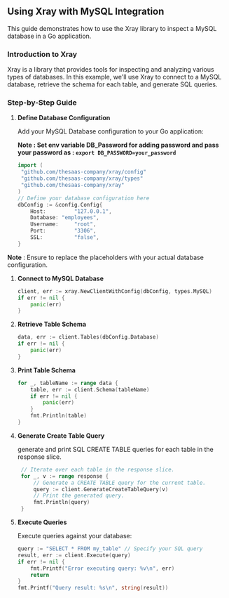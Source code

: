 ## Using Xray with MySQL Integration

This guide demonstrates how to use the Xray library to inspect a MySQL database in a Go application.

### Introduction to Xray

Xray is a library that provides tools for inspecting and analyzing various types of databases. In this example, we'll use Xray to connect to a MySQL database, retrieve the schema for each table, and generate SQL queries.

### Step-by-Step Guide

1. **Define Database Configuration**

  
   Add your MySQL Database configuration to your Go application:

    **Note : Set env variable DB_Password for adding password and pass your password as : `export DB_PASSWORD=your_password`**

   ```go
   import (
    "github.com/thesaas-company/xray/config"
    "github.com/thesaas-company/xray/types"
    "github.com/thesaas-company/xray"
   )
   // Define your database configuration here
   dbConfig := &config.Config{
       Host:         "127.0.0.1",
       Database: "employees",
       Username:     "root",
       Port:         "3306",
       SSL:          "false",
   }

**Note** : Ensure to replace the placeholders with your actual database configuration.

1. **Connect to MySQL Database**
   
    ```go
    client, err := xray.NewClientWithConfig(dbConfig, types.MySQL)
    if err != nil {
        panic(err)
    }
2. **Retrieve Table Schema**

    ```go
    data, err := client.Tables(dbConfig.Database)
    if err != nil {
        panic(err)
    }
3. **Print Table Schema**

    ```go
    for _, tableName := range data {
        table, err := client.Schema(tableName)
        if err != nil {
            panic(err)
        }
        fmt.Println(table)
    }

4. **Generate Create Table Query**
   
   generate and print SQL CREATE TABLE queries for each table in the response slice.

   ```go
    // Iterate over each table in the response slice.
    for _, v := range response {
        // Generate a CREATE TABLE query for the current table.
        query := client.GenerateCreateTableQuery(v)
        // Print the generated query.
        fmt.Println(query)
    }
    ```
5. **Execute Queries**

    Execute queries against your  database:

    ```go
    query := "SELECT * FROM my_table" // Specify your SQL query
    result, err := client.Execute(query)
    if err != nil {
        fmt.Printf("Error executing query: %v\n", err)
        return
    }
    fmt.Printf("Query result: %s\n", string(result))

